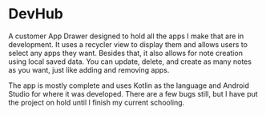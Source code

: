 # DevHub
A customer App Drawer designed to hold all the apps I make that are in development. It uses a recycler view to display them and allows users to select any apps they want. Besides that, it also allows for note creation using local saved data. You can update, delete, and create as many notes as you want, just like adding and removing apps.

The app is mostly complete and uses Kotlin as the language and Android Studio for where it was developed. There are a few bugs still, but I have put the project on hold until I finish my current schooling.
